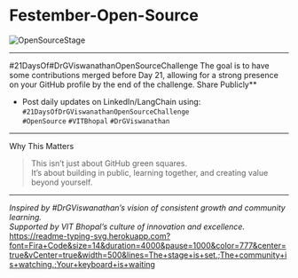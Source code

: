 # Festember-Open-Source

![OpenSourceStage](https://readme-typing-svg.herokuapp.com?font=Fira+Code&weight=600&size=26&duration=4000&pause=1000&color=FF7B00&center=true&vCenter=true&width=500&lines=Welcome+to+the+GitHub+Stage!;Let's+code+with+heart+%E2%9D%A4%EF%B8%8F)

--- 
#21DaysOf#DrGViswanathanOpenSourceChallenge  The goal is to have some contributions merged before Day 21, allowing for a strong presence on your GitHub profile by the end of the challenge.
Share Publicly**  
   - Post daily updates on LinkedIn/LangChain using:  
     `#21DaysOfDrGViswanathanOpenSourceChallenge`  
     `#OpenSource` `#VITBhopal` `#DrGViswanathan`
---     
     
Why This Matters

> This isn’t just about GitHub green squares.  
> It’s about building in public, learning together, and creating value beyond yourself.

---     
*Inspired by #DrGViswanathan’s vision of consistent growth and community learning.*  
*Supported by VIT Bhopal’s culture of innovation and excellence.*
https://readme-typing-svg.herokuapp.com?font=Fira+Code&size=14&duration=4000&pause=1000&color=777&center=true&vCenter=true&width=500&lines=The+stage+is+set.;The+community+is+watching.;Your+keyboard+is+waiting
     

